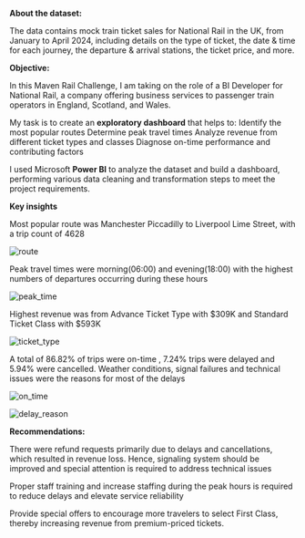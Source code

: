 **About the dataset:**

The data contains mock train ticket sales for National Rail in the UK, from January to April 2024, including details on the type of ticket, the date & time for each journey, the departure & arrival stations, the ticket price, and more.

**Objective:**

In this Maven Rail Challenge, I am taking on the role of a BI Developer for National Rail, a company offering business services to passenger train operators in England, Scotland, and Wales.

My task is to create an **exploratory dashboard** that helps to:
Identify the most popular routes
Determine peak travel times
Analyze revenue from different ticket types and classes
Diagnose on-time performance and contributing factors

I used Microsoft **Power BI** to analyze the dataset and build a dashboard, performing various data cleaning and transformation steps to meet the project requirements.


**Key insights**

Most popular route was Manchester Piccadilly to Liverpool Lime Street, with a trip count of 4628

![route](https://github.com/KamalBanik/Railway_operation_traveler_behavior_analysis/assets/124190570/d34f6bd6-d5f3-413d-b39c-6775a37e924e)


Peak travel times were morning(06:00) and evening(18:00) with the highest numbers of departures occurring during these hours

![peak_time](https://github.com/KamalBanik/Railway_operation_traveler_behavior_analysis/assets/124190570/6a772060-0b9b-4da6-8d3a-78bf24520b10)


Highest revenue was from Advance Ticket Type with $309K and Standard Ticket Class with $593K

![ticket_type](https://github.com/KamalBanik/Railway_operation_traveler_behavior_analysis/assets/124190570/99539cd7-9fe0-4fea-b28a-c6b88bb8ace8)

A total of  86.82% of trips were on-time , 7.24% trips were delayed and 5.94% were cancelled. Weather conditions, signal failures and technical issues were the reasons for most of the delays

![on_time](https://github.com/KamalBanik/Railway_operation_traveler_behavior_analysis/assets/124190570/5fc69854-091d-4b1c-848e-20aad62ff953)

![delay_reason](https://github.com/KamalBanik/Railway_operation_traveler_behavior_analysis/assets/124190570/511de90d-b904-4bd2-9cee-64548e7ad925)

**Recommendations:**


There were refund requests primarily due to delays and cancellations, which resulted in revenue loss. Hence, signaling system should be improved and special attention is required to address technical issues


Proper staff training and increase staffing during the peak hours is required to reduce delays and elevate service reliability


Provide special offers to encourage more travelers to select First Class, thereby increasing revenue from premium-priced tickets.
